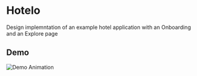 # Hotelo

Design implemntation of an example hotel application with an Onboarding and an Explore page

## Demo

![Demo Animation](demo.gif)